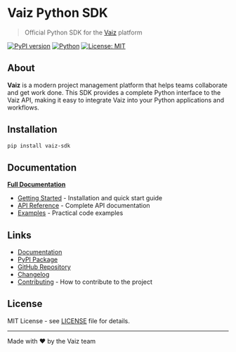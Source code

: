 # Vaiz Python SDK

> Official Python SDK for the [Vaiz](https://vaiz.com) platform

[![PyPI version](https://badge.fury.io/py/vaiz-sdk.svg)](https://badge.fury.io/py/vaiz-sdk)
[![Python](https://img.shields.io/pypi/pyversions/vaiz-sdk.svg)](https://pypi.org/project/vaiz-sdk/)
[![License: MIT](https://img.shields.io/badge/License-MIT-yellow.svg)](https://opensource.org/licenses/MIT)

## About

**Vaiz** is a modern project management platform that helps teams collaborate and get work done. 
This SDK provides a complete Python interface to the Vaiz API, making it easy to integrate Vaiz into your Python applications and workflows.

## Installation

```bash
pip install vaiz-sdk
```

## Documentation

**[Full Documentation](https://docs-python-sdk.vaiz.com)**

- [Getting Started](https://docs-python-sdk.vaiz.com/getting-started) - Installation and quick start guide
- [API Reference](https://docs-python-sdk.vaiz.com/api/overview) - Complete API documentation
- [Examples](https://docs-python-sdk.vaiz.com/examples) - Practical code examples

## Links

- [Documentation](https://docs-python-sdk.vaiz.com)
- [PyPI Package](https://pypi.org/project/vaiz-sdk/)
- [GitHub Repository](https://github.com/vaizcom/vaiz-python-sdk)
- [Changelog](./CHANGELOG.md)
- [Contributing](./CONTRIBUTING.md) - How to contribute to the project

## License

MIT License - see [LICENSE](./LICENSE) file for details.

---

Made with ❤️ by the Vaiz team
